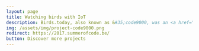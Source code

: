 ```yaml
---
layout: page
title: Watching birds with IoT 
description: Birds.today, also known as &#35;code9000, was an <a href="https://summerofcode.be/" target="_blank">Open Summer of Code</a> project in 2017 where we created an self-sustainable IoT installation to watch the biodiversity of birds on an island in the city of Ghent.
img: /assets/img/project-code9000.png
redirect: https://2017.summerofcode.be/
button: Discover more projects
---
```


